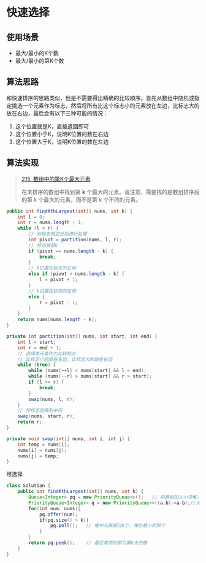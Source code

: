  # 快速选择

## 使用场景

- 最大/最小的K个数
- 最大/最小的第K个数

## 算法思路

和快速排序的思路类似，但是不需要得出精确的比较顺序。首先从数组中随机或指定挑选一个元素作为标志，然后将所有比这个标志小的元素放在左边，比标志大的放在右边，最后会有以下三种可能的情况：

1. 这个位置就是K，直接返回即可
2. 这个位置小于K，说明K位置的数在右边
3. 这个位置大于K，说明K位置的数在左边

## 算法实现

> [215. 数组中的第K个最大元素](https://leetcode-cn.com/problems/kth-largest-element-in-an-array/)
>
>在未排序的数组中找到第 **k** 个最大的元素。请注意，需要找的是数组排序后的第 k 个最大的元素，而不是第 k 个不同的元素。

```java
public int findKthLargest(int[] nums, int k) {
    int l = 0;
    int r = nums.length - 1;
    while (l < r) {
        // 对标志两边分别进行处理
        int pivot = partition(nums, l, r);
        // 标志就是k
        if (pivot == nums.length - k) {
            break;
        }
        // k位置在标志的右侧
        else if (pivot < nums.length - k) {
            l = pivot + 1;
        }
        // k位置在标志的左侧
        else {
            r = pivot - 1;
        }
    }
    return nums[nums.length - k];
}

private int partition(int[] nums, int start, int end) {
    int l = start;
    int r = end + 1;
    // 选择首元素作为比较标志
    // 比标志小的放在左边，比标志大的放在右边
    while (true) {
        while (nums[++l] < nums[start] && l < end);
        while (nums[--r] > nums[start] && r > start);
        if (l >= r) {
            break;
        }
        swap(nums, l, r);
    }
    // 将标志交换到中间
    swap(nums, start, r);
    return r;
}

private void swap(int[] nums, int i, int j) {
    int temp = nums[i];
    nums[i] = nums[j];
    nums[j] = temp;
}
```

堆选择
```java
class Solution {
    public int findKthLargest(int[] nums, int k) {
        Queue<Integer> pq = new PriorityQueue<>();   // 将数组加入小顶堆，堆中维护当前值最大的k个数
        PriorityQueue<Integer> q = new PriorityQueue<>((a,b)->a-b);//大顶堆构造方法
        for(int num: nums){
            pq.offer(num);
            if(pq.size() > k){
                pq.poll();   // 堆中元素超过k个，弹出最小的那个
            }
        }
        return pq.peek();    // 最后堆顶的即为第k大的数
    }
}

```


